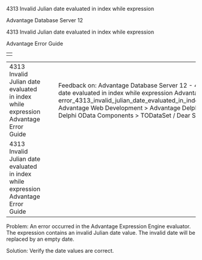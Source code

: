 4313 Invalid Julian date evaluated in index while expression




Advantage Database Server 12  

4313 Invalid Julian date evaluated in index while expression

Advantage Error Guide

|  |
| --- |
|  |

|  |  |  |  |  |
| --- | --- | --- | --- | --- |
| 4313 Invalid Julian date evaluated in index while expression  Advantage Error Guide |  |  | Feedback on: Advantage Database Server 12 - 4313 Invalid Julian date evaluated in index while expression Advantage Error Guide error\_4313\_invalid\_julian\_date\_evaluated\_in\_index\_while\_expression Advantage Web Development > Advantage Delphi OData Client > Delphi OData Components > TODataSet / Dear Support Staff, |  |
| 4313 Invalid Julian date evaluated in index while expression  Advantage Error Guide |  |  |  |  |

Problem: An error occurred in the Advantage Expression Engine evaluator. The expression contains an invalid Julian date value. The invalid date will be replaced by an empty date.

Solution: Verify the date values are correct.